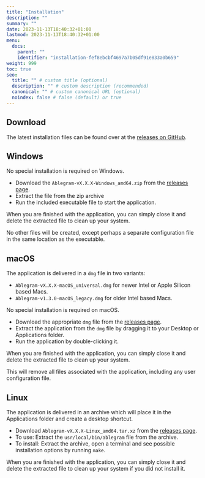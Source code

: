 ```yaml
---
title: "Installation"
description: ""
summary: ""
date: 2023-11-13T18:40:32+01:00
lastmod: 2023-11-13T18:40:32+01:00
menu:
  docs:
    parent: ""
    identifier: "installation-fef8ebcbf4697a7b05df91e833a0b659"
weight: 999
toc: true
seo:
  title: "" # custom title (optional)
  description: "" # custom description (recommended)
  canonical: "" # custom canonical URL (optional)
  noindex: false # false (default) or true
---
```


## Download

The latest installation files can be found over at the [releases on GitHub](https://github.com/adrianrudnik/ablegram/releases/latest).

## Windows

No special installation is required on Windows.

- Download the `Ablegram-vX.X.X-Windows_amd64.zip` from the [releases page](https://github.com/adrianrudnik/ablegram/releases/latest).
- Extract the file from the zip archive
-  Run the included executable file to start the application.

When you are finished with the application, you can simply close it and delete the extracted file to clean up your system.

No other files will be created, except perhaps a separate configuration file in the same location as the executable.

## macOS

The application is delivered in a `dmg` file in two variants:

- `Ablegram-vX.X.X-macOS_universal.dmg` for newer Intel or Apple Silicon based Macs.
- `Ablegram-v1.3.0-macOS_legacy.dmg` for older Intel based Macs.

No special installation is required on macOS.

- Download the appropriate `dmg` file from the [releases page](https://github.com/adrianrudnik/ablegram/releases/latest).
- Extract the application from the `dmg` file by dragging it to your Desktop or Applications folder.
- Run the application by double-clicking it.

When you are finished with the application, you can simply close it and delete the extracted file to clean up your system.

This will remove all files associated with the application, including any user configuration file.

## Linux

The application is delivered in an archive which will place it in the Applications folder and create a desktop shortcut.

- Download `Ablegram-vX.X.X-Linux_amd64.tar.xz` from the [releases page](https://github.com/adrianrudnik/ablegram/releases/latest).
- To use: Extract the `usr/local/bin/ablegram` file from the archive.
- To install: Extract the archive, open a terminal and see possible installation options by running `make`.

When you are finished with the application, you can simply close it and delete the extracted file to clean up your system if you did not install it.
